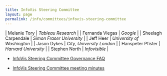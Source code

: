 ```yaml
---
title: InfoVis Steering Committee
layout: page
permalink: /info/committees/infovis-steering-committee
---
```


| Melanie Tory | *Tableau Research* |
| Fernanda Viegas | *Google* |
| Sheelagh Carpendale | *Simon Fraser University* |
| Jeff Heer | *University of Washington* |
| Jason Dykes | *City, University London* |
| Hanspeter Pfister | *Harvard University* |
| Stephen North | *Infovisible* |

* [InfoVis Steering Committee Governance FAQ](/attachments/InfoVis_SC_Policies_FAQ.pdf)

* [InfoVis Steering Committee meeting minutes](/governance/infovis-steering-committee/minutes)

